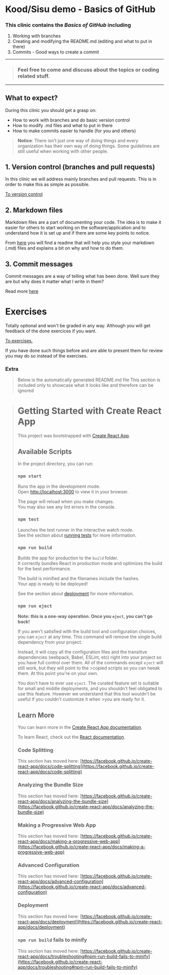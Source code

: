 # Kood/Sisu demo - Basics of GitHub

### This clinic contains the ***Basics of GitHub*** including

1. Working with branches
2. Creating and modifying the README.md (editing and what to put in there)
3. Commits - Good ways to create a commit

---------------------------------------

>### Feel free to come and discuss about the topics or coding related stuff.

----------------------------------------

## What to expect?

During this clinic you should get a grasp on:

- How to work with branches and do basic version control
- How to modify .md files and what to put in there
- How to make commits easier to handle (for you and others)


>**Notice**: There isn't just one way of doing things and every organization has their own way of doing things. Some guidelines are still useful when working with other people.


## 1. Version control (branches and pull requests)

In this clinic we will address mainly branches and pull requests. This is in order to make this as simple as possible.

[To version control](./src/Info/README-FOR-VERSION-CONTROL.md)


## 2. Markdown files

Markdown files are a part of documenting your code. The idea is to make it easier for others to start working on the software/application and to understand how it is set up and if there are some key points to notice.

From [here](./src/Info/README-FOR-MD-FILES.md) you will find a readme that will help you style your markdown (.md) files and explains a bit on why and how to do them.


## 3. Commit messages

Commit messages are a way of telling what has been done. Well sure they are but why does it matter what I write in them? 

Read more [here](./src/Info/README-FOR-COMMITS.md)


 # Exercises

Totally optional and won't be graded in any way. Although you will get feedback of the done exercices if you want.

 [To exercises.](./src/Exercises/EXERCISES.md)

 If you have done such things before and are able to present them for review you may do so instead of the exercises.



### Extra

>Below is the automatically generated README.md file
>This section is included only to showcase what it looks like and therefore can be ignored


># Getting Started with Create React App
>
>This project was bootstrapped with [Create React App](https://github.com/facebook/create-react-app).
>
>## Available Scripts
>
>In the project directory, you can run:
>
>### `npm start`
>
>Runs the app in the development mode.\
>Open [http://localhost:3000](http://localhost:3000) to view it in your browser.
>
>The page will reload when you make changes.\
>You may also see any lint errors in the console.
>
>### `npm test`
>
>Launches the test runner in the interactive watch mode.\
>See the section about [running tests](https://facebook.github.io/create-react-app/docs/running-tests) for more information.
>
>### `npm run build`
>
>Builds the app for production to the `build` folder.\
>It correctly bundles React in production mode and optimizes the build for the best performance.
>
>The build is minified and the filenames include the hashes.\
>Your app is ready to be deployed!
>
>See the section about [deployment](https://facebook.github.io/create-react-app/docs/deployment) for more information.
>
>### `npm run eject`
>
>**Note: this is a one-way operation. Once you `eject`, you can't go back!**
>
>If you aren't satisfied with the build tool and configuration choices, you can `eject` at any time. This command will remove the single build dependency from your project.
>
>Instead, it will copy all the configuration files and the transitive dependencies (webpack, Babel, ESLint, etc) right into your project so you have full control over them. All of the commands except `eject` will still work, but they will point to the >copied scripts so you can tweak them. At this point you're on your own.
>
>You don't have to ever use `eject`. The curated feature set is suitable for small and middle deployments, and you shouldn't feel obligated to use this feature. However we understand that this tool wouldn't be useful if you couldn't customize it when >you are ready for it.
>
>## Learn More
>
>You can learn more in the [Create React App documentation](https://facebook.github.io/create-react-app/docs/getting-started).
>
>To learn React, check out the [React documentation](https://reactjs.org/).
>
>### Code Splitting
>
>This section has moved here: [https://facebook.github.io/create-react-app/docs/code-splitting](https://facebook.github.io/create-react-app/docs/code-splitting)
>
>### Analyzing the Bundle Size
>
>This section has moved here: [https://facebook.github.io/create-react-app/docs/analyzing-the-bundle-size](https://facebook.github.io/create-react-app/docs/analyzing-the-bundle-size)
>
>### Making a Progressive Web App
>
>This section has moved here: [https://facebook.github.io/create-react-app/docs/making-a-progressive-web-app](https://facebook.github.io/create-react-app/docs/making-a-progressive-web-app)
>
>### Advanced Configuration
>
>This section has moved here: [https://facebook.github.io/create-react-app/docs/advanced-configuration](https://facebook.github.io/create-react-app/docs/advanced-configuration)
>
>### Deployment
>
>This section has moved here: [https://facebook.github.io/create-react-app/docs/deployment](https://facebook.github.io/create-react-app/docs/deployment)
>
>### `npm run build` fails to minify
>
>This section has moved here: [https://facebook.github.io/create-react-app/docs/troubleshooting#npm-run-build-fails-to-minify](https://facebook.github.io/create-react-app/docs/troubleshooting#npm-run-build-fails-to-minify)
